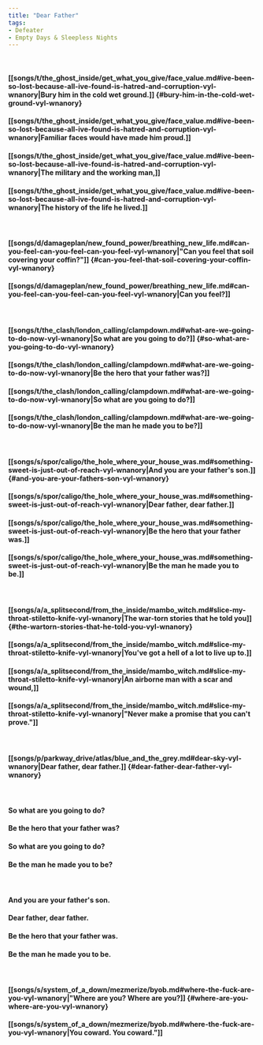 ```yaml
---
title: "Dear Father"
tags:
- Defeater
- Empty Days & Sleepless Nights
---
```

&nbsp;
#### [[songs/t/the_ghost_inside/get_what_you_give/face_value.md#ive-been-so-lost-because-all-ive-found-is-hatred-and-corruption-vyl-wnanory|Bury him in the cold wet ground.]] {#bury-him-in-the-cold-wet-ground-vyl-wnanory}
#### [[songs/t/the_ghost_inside/get_what_you_give/face_value.md#ive-been-so-lost-because-all-ive-found-is-hatred-and-corruption-vyl-wnanory|Familiar faces would have made him proud.]]
#### [[songs/t/the_ghost_inside/get_what_you_give/face_value.md#ive-been-so-lost-because-all-ive-found-is-hatred-and-corruption-vyl-wnanory|The military and the working man,]]
#### [[songs/t/the_ghost_inside/get_what_you_give/face_value.md#ive-been-so-lost-because-all-ive-found-is-hatred-and-corruption-vyl-wnanory|The history of the life he lived.]]
&nbsp;
#### [[songs/d/damageplan/new_found_power/breathing_new_life.md#can-you-feel-can-you-feel-can-you-feel-vyl-wnanory|"Can you feel that soil covering your coffin?"]] {#can-you-feel-that-soil-covering-your-coffin-vyl-wnanory}
#### [[songs/d/damageplan/new_found_power/breathing_new_life.md#can-you-feel-can-you-feel-can-you-feel-vyl-wnanory|Can you feel?]]
&nbsp;
#### [[songs/t/the_clash/london_calling/clampdown.md#what-are-we-going-to-do-now-vyl-wnanory|So what are you going to do?]] {#so-what-are-you-going-to-do-vyl-wnanory}
#### [[songs/t/the_clash/london_calling/clampdown.md#what-are-we-going-to-do-now-vyl-wnanory|Be the hero that your father was?]]
#### [[songs/t/the_clash/london_calling/clampdown.md#what-are-we-going-to-do-now-vyl-wnanory|So what are you going to do?]]
#### [[songs/t/the_clash/london_calling/clampdown.md#what-are-we-going-to-do-now-vyl-wnanory|Be the man he made you to be?]]
&nbsp;
#### [[songs/s/spor/caligo/the_hole_where_your_house_was.md#something-sweet-is-just-out-of-reach-vyl-wnanory|And you are your father's son.]] {#and-you-are-your-fathers-son-vyl-wnanory}
#### [[songs/s/spor/caligo/the_hole_where_your_house_was.md#something-sweet-is-just-out-of-reach-vyl-wnanory|Dear father, dear father.]]
#### [[songs/s/spor/caligo/the_hole_where_your_house_was.md#something-sweet-is-just-out-of-reach-vyl-wnanory|Be the hero that your father was.]]
#### [[songs/s/spor/caligo/the_hole_where_your_house_was.md#something-sweet-is-just-out-of-reach-vyl-wnanory|Be the man he made you to be.]]
&nbsp;
#### [[songs/a/a_splitsecond/from_the_inside/mambo_witch.md#slice-my-throat-stiletto-knife-vyl-wnanory|The war-torn stories that he told you]] {#the-wartorn-stories-that-he-told-you-vyl-wnanory}
#### [[songs/a/a_splitsecond/from_the_inside/mambo_witch.md#slice-my-throat-stiletto-knife-vyl-wnanory|You've got a hell of a lot to live up to.]]
#### [[songs/a/a_splitsecond/from_the_inside/mambo_witch.md#slice-my-throat-stiletto-knife-vyl-wnanory|An airborne man with a scar and wound,]]
#### [[songs/a/a_splitsecond/from_the_inside/mambo_witch.md#slice-my-throat-stiletto-knife-vyl-wnanory|"Never make a promise that you can't prove."]]
&nbsp;
#### [[songs/p/parkway_drive/atlas/blue_and_the_grey.md#dear-sky-vyl-wnanory|Dear father, dear father.]] {#dear-father-dear-father-vyl-wnanory}
&nbsp;
#### So what are you going to do?
#### Be the hero that your father was?
#### So what are you going to do?
#### Be the man he made you to be?
&nbsp;
#### And you are your father's son.
#### Dear father, dear father.
#### Be the hero that your father was.
#### Be the man he made you to be.
&nbsp;
#### [[songs/s/system_of_a_down/mezmerize/byob.md#where-the-fuck-are-you-vyl-wnanory|"Where are you? Where are you?]] {#where-are-you-where-are-you-vyl-wnanory}
#### [[songs/s/system_of_a_down/mezmerize/byob.md#where-the-fuck-are-you-vyl-wnanory|You coward. You coward."]]
